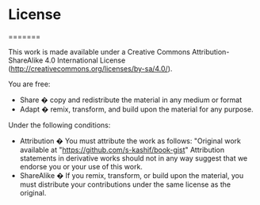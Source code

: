 # License
=======

This work is made available under a Creative Commons Attribution-ShareAlike 4.0 International License (http://creativecommons.org/licenses/by-sa/4.0/).

You are free:

* Share � copy and redistribute the material in any medium or format
* Adapt � remix, transform, and build upon the material for any purpose.

Under the following conditions:

* Attribution � You must attribute the work as follows: "Original work available at "https://github.com/s-kashif/book-gist" Attribution statements in derivative works should not in any way suggest that we endorse you or your use of this work.
* ShareAlike � If you remix, transform, or build upon the material, you must distribute your contributions under the same license as the original.
